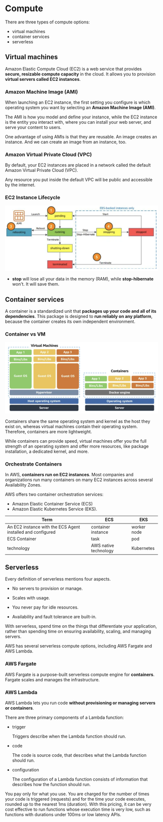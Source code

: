 # Compute

There are three types of compute options:

- virtual machines
- container services
- serverless

## Virtual machines

Amazon Elastic Compute Cloud (EC2) is a web service that provides **secure, resizable compute capacity** in the cloud. It allows you to provision **virtual servers called EC2 instances**.

### Amazon Machine Image (AMI)

When launching an EC2 instance, the first setting you configure is which operating system you want by selecting an **Amazon Machine Image (AMI)**.

The AMI is how you model and define your instance, while the EC2 instance is the entity you interact with, where you can install your web server, and serve your content to users.

One advantage of using AMIs is that they are reusable. An image creates an instance. And we can create an image from an instance, too.

### Amazon Virtual Private Cloud (VPC)

By default, your EC2 instances are placed in a network called the default Amazon Virtual Private Cloud (VPC).

Any resource you put inside the default VPC will be public and accessible by the internet.

### EC2 Instance Lifecycle

![ec2-lifecycle](./images/ec2-lifecycle.png)

- **stop** will lose all your data in the memory (RAM), while **stop-hibernate** won't. It will save them.

## Container services

A container is a standardized unit that **packages up your code and all of its dependencies**. This package is designed to **run reliably on any platform**, because the container creates its own independent environment.

### Container vs VM

![container-vs-vm](./images/container-vs-vm.png)

Containers share the same operating system and kernel as the host they exist on, whereas virtual machines contain their operating system. Therefore, containers are more lightweight.

While containers can provide speed, virtual machines offer you the full strength of an operating system and offer more resources, like package installation, a dedicated kernel, and more.

### Orchestrate Containers

In AWS, **containers run on EC2 instances**. Most companies and organizations run many containers on many EC2 instances across several Availability Zones.

AWS offers two container orchestration services:

- Amazon Elastic Container Service (ECS)
- Amazon Elastic Kubernetes Service (EKS).

| Term                                                        | ECS                   | EKS         |
| ----------------------------------------------------------- | --------------------- | ----------- |
| An EC2 instance with the ECS Agent installed and configured | container instance    | worker node |
| ECS Container                                               | task                  | pod         |
| technology                                                  | AWS native technology | Kubernetes  |

## Serverless

Every definition of serverless mentions four aspects.

- No servers to provision or manage.

- Scales with usage.

- You never pay for idle resources.

- Availability and fault tolerance are built-in.

With serverless, spend time on the things that differentiate your application, rather than spending time on ensuring availability, scaling, and managing servers.

AWS has several serverless compute options, including AWS Fargate and AWS Lambda.

### AWS Fargate

AWS Fargate is a purpose-built serverless compute engine for **containers**. Fargate scales and manages the infrastructure.

### AWS Lambda

AWS Lambda lets you run code **without provisioning or managing servers or containers**.

There are three primary components of a Lambda function:

- trigger

  Triggers describe when the Lambda function should run.

- code

  The code is source code, that describes what the Lambda function should run.

- configuration

  The configuration of a Lambda function consists of information that describes how the function should run.

You pay only for what you use. You are charged for the number of times your code is triggered (requests) and for the time your code executes, rounded up to the nearest 1ms (duration). With this pricing, it can be very cost effective to run functions whose execution time is very low, such as functions with durations under 100ms or low latency APIs.
